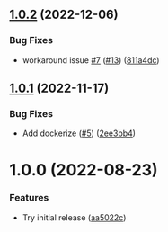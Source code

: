 ## [1.0.2](https://github.com/dns3l/sra/compare/v1.0.1...v1.0.2) (2022-12-06)


### Bug Fixes

* workaround issue [#7](https://github.com/dns3l/sra/issues/7) ([#13](https://github.com/dns3l/sra/issues/13)) ([811a4dc](https://github.com/dns3l/sra/commit/811a4dc9092b22accddf739b51a9314329e9e222))

## [1.0.1](https://github.com/dns3l/sra/compare/v1.0.0...v1.0.1) (2022-11-17)


### Bug Fixes

* Add dockerize ([#5](https://github.com/dns3l/sra/issues/5)) ([2ee3bb4](https://github.com/dns3l/sra/commit/2ee3bb45b97cdc23fad835ba65b01efbf52a230f))

# 1.0.0 (2022-08-23)


### Features

* Try initial release ([aa5022c](https://github.com/dns3l/sra/commit/aa5022cd7100b936737629bc516a03a659ef47fe))
